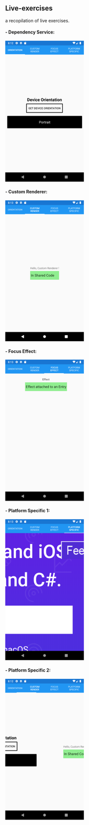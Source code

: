 ## Live-exercises

a recopilation of live exercises.

#### - Dependency Service:
<img src ="Screenshots/2.png" width= "250">

#### - Custom Renderer:
<img src ="Screenshots/3.png" width= "250">

#### - Focus Effect:
<img src ="Screenshots/4.png" width= "250">

#### - Platform Specific 1:
<img src ="Screenshots/5.png" width= "250">

#### - Platform Specific 2:
<img src ="Screenshots/1.png" width= "250">

